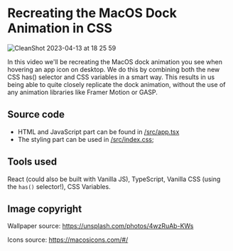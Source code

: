 # Recreating the MacOS Dock Animation in CSS

![CleanShot 2023-04-13 at 18 25 59](https://user-images.githubusercontent.com/2969573/231824293-25511563-6c89-480e-b841-ccd115aaf244.gif)


In this video we'll be recreating the MacOS dock animation you see when hovering an app icon on desktop. We do this by combining both the new CSS has() selector and CSS variables in a smart way. This results in us being able to quite closely replicate the dock animation, without the use of any animation libraries like Framer Motion or GASP.

## Source code

* HTML and JavaScript part can be found in [/src/app.tsx](/src/App.tsx)
* The styling part can be used in [/src/index.css](/src/index.css);

## Tools used

React (could also be built with Vanilla JS), TypeScript, Vanilla CSS (using the `has()` selector!), CSS Variables.

## Image copyright

Wallpaper source: https://unsplash.com/photos/4wzRuAb-KWs

Icons source: https://macosicons.com/#/